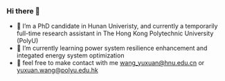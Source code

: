 ### Hi there 👋

- 🔭 I’m a PhD candidate in Hunan Univeristy, and currently a temporarily full-time research assistant in The Hong Kong Polytechnic University (PolyU)
- 🌱 I’m currently learning power system resilience enhancement and integated energy system optimization
- 💬 feel free to make contact with me wang_yuxuan@hnu.edu.cn or yuxuan.wang@polyu.edu.hk

<!--
**sometimesstudy/sometimesstudy** is a ✨ _special_ ✨ repository because its `README.md` (this file) appears on your GitHub profile.

Here are some ideas to get you started:

- 🔭 I’m currently a temporally full-time research assistant
- 🌱 I’m currently learning ...
- 👯 I’m looking to collaborate on ...
- 🤔 I’m looking for help with ...
- 💬 Ask me about ...
- 📫 How to reach me: ...
- 😄 Pronouns: ...
- ⚡ Fun fact: ...
-->
